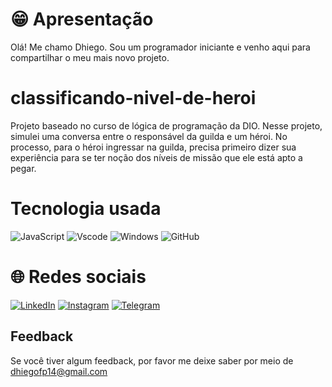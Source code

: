 # 😁 Apresentação
Olá! Me chamo Dhiego. Sou um programador iniciante e venho aqui para compartilhar o meu mais novo projeto.
# classificando-nivel-de-heroi
Projeto baseado no curso de lógica de programação da DIO. Nesse projeto, simulei uma conversa entre o responsável da guilda e um héroi. No processo, para o héroi ingressar na guilda, precisa primeiro dizer sua experiência para se ter noção dos níveis de missão que ele está apto a pegar.
# Tecnologia usada
![JavaScript](https://img.shields.io/badge/JavaScript-F7DF1E?style=for-the-badge&logo=javascript&logoColor=black)
![Vscode](https://img.shields.io/badge/Vscode-007ACC?style=for-the-badge&logo=visual-studio-code&logoColor=white)
![Windows](https://img.shields.io/badge/Windows-000?style=for-the-badge&logo=windows&logoColor=2CA5E0)
![GitHub](https://img.shields.io/badge/GITHUB-E44C30?style=for-the-badge&logo=github&logoColor=white)

# 🌐 Redes sociais
[![LinkedIn](https://img.shields.io/badge/LinkedIn-0077B5?style=for-the-badge&logo=linkedin&logoColor=white)](https://www.linkedin.com/in/dhiego-costa-araújo/)
[![Instagram](https://img.shields.io/badge/-Instagram-%23E4405F?style=for-the-badge&logo=instagram&logoColor=white)](https://www.instagram.com/dhiego_costa1/)
[![Telegram](https://img.shields.io/badge/Telegram-000?style=for-the-badge&logo=telegram&logoColor=2CA5E0)](https://t.me/dhiegocosta)

## Feedback
Se você tiver algum feedback, por favor me deixe saber por meio de dhiegofp14@gmail.com